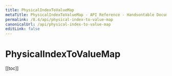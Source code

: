 ```yaml
---
title: PhysicalIndexToValueMap
metaTitle: PhysicalIndexToValueMap - API Reference - Handsontable Documentation
permalink: /8.4/api/physical-index-to-value-map
canonicalUrl: /api/physical-index-to-value-map
editLink: false
---
```


# PhysicalIndexToValueMap

[[toc]]

